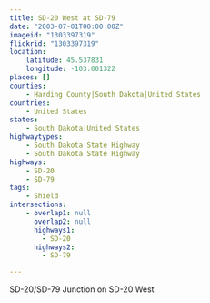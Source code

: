 ```yaml
---
title: SD-20 West at SD-79
date: "2003-07-01T00:00:00Z"
imageid: "1303397319"
flickrid: "1303397319"
location:
    latitude: 45.537831
    longitude: -103.001322
places: []
counties:
    - Harding County|South Dakota|United States
countries:
    - United States
states:
    - South Dakota|United States
highwaytypes:
    - South Dakota State Highway
    - South Dakota State Highway
highways:
    - SD-20
    - SD-79
tags:
    - Shield
intersections:
    - overlap1: null
      overlap2: null
      highways1:
        - SD-20
      highways2:
        - SD-79

---
```

SD-20/SD-79 Junction on SD-20 West